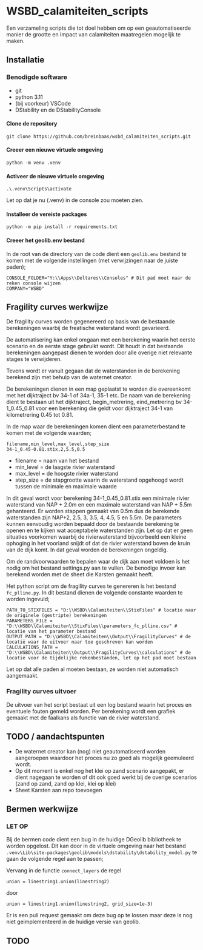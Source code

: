 # WSBD_calamiteiten_scripts

Een verzameling scripts die tot doel hebben om op een geautomatiseerde manier de grootte en
impact van calamiteiten maatregelen mogelijk te maken.

## Installatie

### Benodigde software

* git
* python 3.11
* (bij voorkeur) VSCode
* DStability en de DStabilityConsole

#### Clone de repository

```git clone https://github.com/breinbaas/wsbd_calamiteiten_scripts.git```

#### Creeer een nieuwe virtuele omgeving

```python -m venv .venv```

#### Activeer de nieuwe virtuele omgeving

```.\.venv\Scripts\activate``` 

Let op dat je nu (.venv) in de console zou moeten zien.

#### Installeer de vereiste packages

```python -m pip install -r requirements.txt```

#### Creeer het geolib.env bestand

In de root van de directory van de code dient een ```geolib.env``` bestand te komen met de volgende instellingen (met verwijzingen naar de juiste paden);

```
CONSOLE_FOLDER="Y:\\Apps\\Deltares\\Consoles" # Dit pad moet naar de reken console wijzen
COMPANY="WSBD"
```

## Fragility curves werkwijze

De fragility curves worden gegenereerd op basis van de bestaande berekeningen waarbij de freatische waterstand wordt gevarieerd. 

De automatisering kan enkel omgaan met een berekening waarin het eerste scenario en de eerste stage gebruikt wordt. Dit houdt in dat bestaande berekeningen aangepast dienen te worden door alle overige niet relevante stages te verwijderen. 

Tevens wordt er vanuit gegaan dat de waterstanden in de berekening berekend zijn met behulp van de waternet creator. 

De berekeningen dienen in een map geplaatst te worden die overeenkomt met het dijktraject bv 34-1 of 34a-1, 35-1 etc. De naam van de berekening dient te bestaan uit het dijktraject, begin_metrering, eind_metrering bv 34-1_0.45_0.81 voor een berekening die geldt voor dijktraject 34-1 van kilometrering 0.45 tot 0.81. 

In de map waar de berekeningen komen dient een parameterbestand te komen met de volgende waarden;

```
filename,min_level,max_level,step_size
34-1_0.45-0.81.stix,2,5.5,0.5
```

* filename = naam van het bestand 
* min_level = de laagste rivier waterstand
* max_level = de hoogste rivier waterstand
* step_size = de stapgrootte waarin de waterstand opgehoogd wordt tussen de minimale en maximale waarde

In dit geval wordt voor berekening 34-1_0.45_0.81.stix een minimale rivier waterstand van NAP + 2.0m en een maximale waterstand van NAP + 5.5m gehanteerd. Er worden stappen gemaakt van 0.5m dus de berekende waterstanden zijn NAP+2, 2.5, 3, 3.5, 4, 4.5, 5 en 5.5m. De parameters kunnen eenvoudig worden bepaald door de bestaande berekening te openen en te kijken wat acceptabele waterstanden zijn. Let op dat er geen situaties voorkomen waarbij de rivierwaterstand bijvoorbeeld een kleine ophoging in het voorland snijdt of dat de rivier waterstand boven de kruin van de dijk komt. In dat geval worden de berekeningen ongeldig.

Om de randvoorwaarden te bepalen waar de dijk aan moet voldoen is het nodig om het bestand settings.py aan te vullen. De benodige invoer kan berekend worden met de sheet die Karsten gemaakt heeft.

Het python script om de fragility curves te genereren is het bestand ```fc_plline.py```. In dit bestand dienen de volgende constante waarden te worden ingevuld;

```
PATH_TO_STIXFILES = "D:\\WSBD\\Calamiteiten\\StixFiles" # locatie naar de originele (gestripte) berekeningen 
PARAMETERS_FILE = "D:\\WSBD\\Calamiteiten\\StixFiles\\parameters_fc_plline.csv" # locatie van het parameter bestand
OUTPUT_PATH = "D:\\WSBD\\Calamiteiten\\Output\\FragilityCurves" # de locatie waar de uitvoer naar toe geschreven kan worden
CALCULATIONS_PATH = "D:\\WSBD\\Calamiteiten\\Output\\FragilityCurves\\calculations" # de locatie voor de tijdelijke rekenbestanden, let op het pad moet bestaan
```

Let op dat alle paden al moeten bestaan, ze worden niet automatisch aangemaakt.

### Fragility curves uitvoer

De uitvoer van het script bestaat uit een log bestand waarin het proces en eventuele fouten gemeld worden. Per berekening wordt een grafiek gemaakt met de faalkans als functie van de rivier waterstand.

## TODO / aandachtspunten

* De waternet creator kan (nog) niet geautomatiseerd worden aangeroepen waardoor het proces nu zo goed als mogelijk geemuleerd wordt. 
* Op dit moment is enkel nog het klei op zand scenario aangepakt, er dient nagegaan te worden of dit ook goed werkt bij de overige scenarios (zand op zand, zand op klei, klei op klei)
* Sheet Karsten aan repo toevoegen

## Bermen werkwijze

### LET OP 

Bij de bermen code dient een bug in de huidige DGeolib bibliotheek te worden opgelost. Dit kan door in de virtuele omgeving naar het bestand ```.venv\Lib\site-packages\geolib\models\dstability\dstability_model.py``` te gaan de volgende regel aan te passen;

Vervang in de functie ```connect_layers``` de regel

```union = linestring1.union(linestring2)```

door

```union = linestring1.union(linestring2, grid_size=1e-3)```

Er is een pull request gemaakt om deze bug op te lossen maar deze is nog niet geimplementeerd in de huidige versie van geolib.


## TODO


